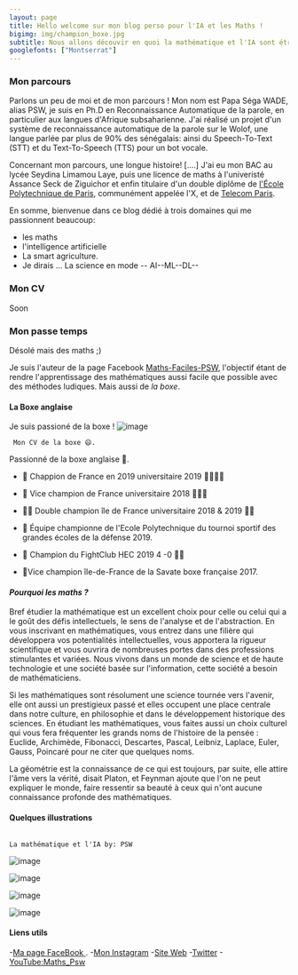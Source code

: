 ```yaml
---
layout: page
title: Hello welcome sur mon blog perso pour l'IA et les Maths !
bigimg: img/champion_boxe.jpg
subtitle: Nous allons découvir en quoi la mathématique et l'IA sont étroitement liées. 
googlefonts: ["Montserrat"]
---
```

### Mon parcours 
Parlons un peu de moi et de mon parcours ! 
Mon nom est Papa Séga WADE, alias PSW, je suis en Ph.D en Reconnaissance Automatique de la parole, en particulier aux langues d'Afrique subsaharienne. 
J'ai réalisé un projet d'un système de reconnaissance automatique de la parole sur le Wolof, une langue parlée par plus de 90% des sénégalais: ainsi du Speech-To-Text (STT) et du Text-To-Speech (TTS) pour un bot vocale.

Concernant mon parcours, une longue histoire! [....] 
J'ai eu mon BAC au lycée Seydina Limamou Laye, puis une licence de maths à l'univeristé Assance Seck de Ziguichor et enfin titulaire d'un double diplôme de [l'École Polytechnique de Paris](https://www.polytechnique.edu/), communément appelée l'X, et de [Telecom Paris](https://www.telecom-paris.fr/). 


 En somme, bienvenue dans ce blog dédié à trois domaines qui me passionnent beaucoup:
- les maths
- l'intelligence artificielle
- La smart agriculture.   
- Je dirais ... La science en mode -- AI--ML--DL--

### Mon CV 
Soon 

### Mon passe temps 
Désolé mais des maths ;)

Je suis l'auteur de la page Facebook [Maths-Faciles-PSW](https://fb.me/MathsFacilesWadePs), l'objectif étant de rendre l'apprentissage des mathématiques aussi facile que possible avec des méthodes ludiques. Mais aussi de *la boxe*. 

#### La Boxe anglaise 
Je suis passioné de la boxe !
![image](https://drive.google.com/uc?export=view&id=1uNFK3aD_xr2mwwXc0TUIKyMXIEkafghh)


     Mon CV de la boxe 😄.
     
     
Passionné de la boxe anglaise 🥊.


* 🥇 Chappion de France en 2019 universitaire 2019 🎯🎯🎯🏹
* 🥈 Vice champion de France universitaire 2018    🎯🎯🏹

* 🥇🥇 Double champion île de France universitaire 2018 & 2019 🏹🎯

* 🥇 Équipe championne de l'Ecole Polytechnique du tournoi sportif des grandes écoles de la défense 2019.

* 🥇 Champion du FightClub HEC 2019  4 -0 🏹🎯

* 🥈Vice champion île-de-France de la Savate boxe française 2017.

#### *Pourquoi les maths ?*    

Bref étudier la mathématique est un excellent choix pour celle ou celui qui a le goût des défis intellectuels, le sens de l'analyse et de l'abstraction. En vous inscrivant en mathématiques, vous entrez dans une filière qui développera vos potentialités intellectuelles, vous apportera la rigueur scientifique et vous ouvrira de nombreuses portes dans des professions stimulantes et variées. Nous vivons dans un monde de science et de haute technologie et une société basée sur l'information, cette société a besoin de mathématiciens.


Si les mathématiques sont résolument une science tournée vers l'avenir, elle ont aussi un prestigieux passé et elles occupent une place  centrale dans notre culture, en philosophie et dans le développement historique des sciences. En étudiant les mathématiques, vous faites aussi un choix culturel qui vous fera fréquenter les grands noms de l'histoire de la pensée : Euclide, Archimède, Fibonacci, Descartes, Pascal, Leibniz, Laplace, Euler, Gauss, Poincaré pour ne citer que quelques noms.


La géométrie est la connaissance de ce qui est toujours, par suite, elle attire l'âme vers la vérité, disait Platon, et Feynman ajoute que l'on ne peut  expliquer le monde, faire ressentir sa beauté à ceux qui n'ont aucune connaissance profonde des mathématiques.

#### Quelques illustrations
                                                                                                                          La mathématique et l'IA by: PSW
                                                                                                                          
![image](https://drive.google.com/uc?export=view&id=1SAdoMUW3tCDI7XQkvO_rPqaNQJimLEc9)

![image](https://drive.google.com/uc?export=view&id=1GiemWfUFsrdqDQEKBj1zm6cA28JDLeNw)

![image](https://drive.google.com/uc?export=view&id=1I489rjz9dPM8avCujmLfdz8KQOk8hVmf)

![image](https://drive.google.com/uc?export=view&id=1ARURCOym34oQBdulr0GQElFhxEcl1e1i)



#### Liens utils 

 -[Ma page FaceBook ](https://fb.me/MathsFacilesWadePs).
 -[Mon Instagram](https://instagram.com/maths_psw/)
 -[Site Web](https://triangletude.jimdo.com)
 -[Twitter](https://twitter.com/papasegaw)
 -[YouTube:Maths_Psw](https://www.youtube.com/channel/UCHsqYloOtfIrah4vH08H3Sw)
